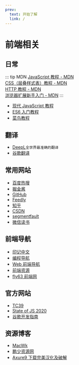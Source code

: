 ```yaml
---
prev:
  text: 开始了解
  link: /
---
```


# 前端相关

## 日常

::: tip MDN
[JavaScript 教程 - MDN](https://developer.mozilla.org/zh-CN/docs/Web/JavaScript)<br/>
[CSS（层叠样式表）教程 - MDN](https://developer.mozilla.org/zh-CN/docs/Web/CSS)<br/>
[HTTP 教程 - MDN](https://developer.mozilla.org/zh-CN/docs/Web/HTTP)<br/>
[浏览器扩展新手入门 - MDN](https://developer.mozilla.org/zh-CN/docs/Mozilla/Add-ons/WebExtensions)
:::

- [现代 JavaScript 教程](https://zh.javascript.info/)
- [ES6 入门教程](https://es6.ruanyifeng.com/)
- [菜鸟教程 ](https://www.runoob.com/)

## 翻译

- [DeepL](https://www.deepl.com/translator)`全世界最准确的翻译`
- [谷歌翻译](https://translate.google.cn/)

## 常用网站

- [百度热搜](https://top.baidu.com/board)
- [掘金酱](https://e.juejin.cn/)
- [GitHub](https://github.com/)
- [Feedly](https://feedly.com/i/my)
- [知乎](https://www.zhihu.com/)
- [CSDN](https://www.csdn.net/)
- [segmentfault](https://segmentfault.com/)
- [微信读书](https://weread.qq.com/)

## 前端导航

- [印记中文](https://docschina.org/)
- [编程导航](https://www.code-nav.cn/)
- [Web 前端导航](http://www.alloyteam.com/nav/)
- [前端资源](http://nav.templatesy.com/)
- [fly63 前端网](http://www.fly63.com/)

## 官方网站

- [TC39](https://tc39.es/zh-Hans/)
- [State of JS 2020](https://2020.stateofjs.com/zh-Hans/)
- [谷歌开发指南](https://developers.google.com/web?hl=zh-cn)

## 资源博客

- [MacWk](https://www.macwk.com/)
- [鹏少资源网](https://www.jokerps.com/)
- [Axure9 下载完美汉化及破解](https://www.inneed.club/resources/detail/y6vb408gnr)
